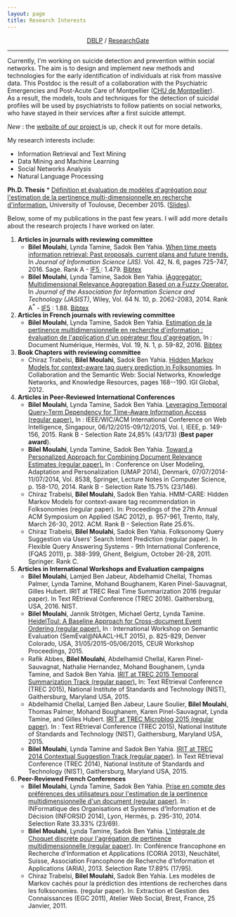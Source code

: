 ```yaml
---
layout: page
title: Research Interests
---
```


<div align="center">
<a href="http://dblp.uni-trier.de/pers/hd/m/Moulahi:Bilel" target="_blank">DBLP</a> / <a href="https://www.researchgate.net/profile/Bilel_Moulahi" target="_blank">ResearchGate</a> 
</div>

----

Currently, I'm working on suicide detection and prevention within social networks. The aim is to design and implement new methods and technologies for the early identification of individuals at risk from massive data. This Postdoc is the result of a collaboration with the Psychiatric Emergencies and Post-Acute Care of Montpellier ([CHU de Montpellier](http://www.chu-montpellier.fr/)).  
As a result, the models, tools and techniques for the detection of suicidal profiles will be used by psychiatrists to follow patients on social networks, who have stayed in their services after a first suicide attempt.


<link href="//maxcdn.bootstrapcdn.com/font-awesome/4.1.0/css/font-awesome.min.css" rel="stylesheet">
<i class='fa fa-bell faa-ring animated fa-1x'>  New </i> :  the <a href = "http://advanse.lirmm.fr/dontdoit/">website of our project </a> is up, check it out for more details. 

My research interests include:

- Information Retrieval and Text Mining
- Data Mining and Machine Learning
- Social Networks Analysis
- Natural Language Processing

**Ph.D. Thesis**
    * [Définition et évaluation de modèles d'agrégation pour l'estimation de la pertinence multi-dimensionnelle en recherche d'information.](https://hal-univ-tlse2.archives-ouvertes.fr/tel-01249652/file/Thesis_Moulahi_2015.pdf) University of Toulouse, December 2015. ([Slides](http://www.slideshare.net/ptithacker/dfinition-et-valuation-de-modles-dagrgation-pour-lestimation-de-la-pertinence-multidimensionnelle-en-recherche-dinformation)).


Below, some of my publications in the past few years. I will add more details about the research projects I have worked on later. 


1. **Articles in journals with reviewing committee**
    * **Bilel Moulahi**, Lynda Tamine, Sadok Ben Yahia. [When time meets information retrieval: Past proposals, current plans and future trends.]( https://www.irit.fr/publis/IRIS/JIS2016_MTB.pdf) In <i>Journal of Information Science (JIS)</i>. Vol. 42, N. 6, pages 725-747, 2016. Sage. Rank A - <a href = "https://goo.gl/Cwh7cuIF5"> IF5 </a> : 1.479. [Bibtex](http://dblp.uni-trier.de/rec/bibtex/journals/jis/MoulahiTY16)
    * **Bilel Moulahi**, Lynda Tamine, Sadok Ben Yahia. [iAggregator: Multidimensional Relevance Aggregation Based on a Fuzzy Operator.](https://www.irit.fr/publis/SIG/Moulahi_et_al_Jasist2014.pdf) In <i>Journal of the Association for Information Science and Technology (JASIST)</i>, Wiley, Vol. 64 N. 10, p. 2062-2083, 2014. Rank A<sup>&#42;</sup> - [IF5](https://goo.gl/CcW6Ms) : 1.88. [Bibtex](http://dblp.uni-trier.de/rec/bibtex/journals/jasis/MoulahiTY14)
1. **Articles in French journals with reviewing committee**
	* **Bilel Moulahi**, Lynda Tamine, Sadok Ben Yahia. [Estimation de la pertinence multidimensionnelle en recherche d'information : évaluation de l'application d'un opérateur flou d'agrégation.](https://www.irit.fr/publis/IRIS/RevueDN2016_MTB.pdf) In : Document Numérique, Hermès, Vol. 19, N. 1, p. 59-82, 2016. [Bibtex](http://dblp.uni-trier.de/rec/bibtex/journals/dn/MoulahiTY16)
1. **Book Chapters with reviewing committee**
    * Chiraz Trabelsi, **Bilel Moulahi**, Sadok Ben Yahia. [Hidden Markov Models for context-aware tag query prediction in Folksonomies](https://books.google.fr/books?id=yqOeBQAAQBAJ&pg=PA168&lpg=PA168&dq=Hidden+Markov+Models+for+context-aware+tag+query+prediction+in+Folksonomies.+In+Collaboration+and+the+Semantic+Web:+Social+Networks&source=bl&ots=avGg4p6FUM&sig=bUdbx-rxkMvchxL6_-DpYvjsPis&hl=en&sa=X&ved=0ahUKEwicotmR_o7QAhWG6RQKHcgoAkkQ6AEIIzAB#v=onepage&q=Hidden%20Markov%20Models%20for%20context-aware%20tag%20query%20prediction%20in%20Folksonomies.%20In%20Collaboration%20and%20the%20Semantic%20Web%3A%20Social%20Networks&f=false). In Collaboration and the Semantic Web: Social Networks, Knowledge Networks, and Knowledge Resources, pages 168--190. IGI Global, 2012.
1. **Articles in Peer-Reviewed International Conferences**
    * **Bilel Moulahi**, Lynda Tamine, Sadok Ben Yahia. [Leveraging Temporal Query-Term Dependency for Time-Aware Information Access (regular paper).](https://www.irit.fr/publis/SIG/2015_WI_MTB.pdf) In : IEEE/WIC/ACM International Conference on Web Intelligence, Singapour, 06/12/2015-09/12/2015, Vol. I, IEEE, p. 149-156, 2015. Rank B - Selection Rate 24,85% (43/173) (**Best paper award**). 
    * **Bilel Moulahi**, Lynda Tamine, Sadok Ben Yahia. [Toward a Personalized Approach for Combining Document Relevance Estimates (regular paper).](https://www.irit.fr/publis/SIG/Moulahi_et_al_Umap2014.pdf) In : Conference on User Modeling, Adaptation and Personalization (UMAP 2014), Denmark, 07/07/2014-11/07/2014, Vol. 8538, Springer, Lecture Notes in Computer Science, p. 158-170, 2014.  Rank B - Selection Rate 15.75% (23/146). 
    * Chiraz Trabelsi, **Bilel Moulahi**, Sadok Ben Yahia. HMM-CARE: Hidden Markov Models for context-aware tag recommendation in Folksonomies (regular paper). In: Proceedings of the 27th Annual ACM Symposium on Applied (SAC 2012), p. 957-961, Trento, Italy, March 26-30, 2012. ACM.  Rank B - Selection Rate 25.6%.
    * Chiraz Trabelsi, **Bilel Moulahi**, Sadok Ben Yahia. Folksonomy Query Suggestion via Users' Search Intent Prediction (regular paper). In Flexible Query Answering Systems - 9th International Conference, (FQAS 2011), p. 388-399, Ghent, Belgium, October 26-28, 2011. Springer. Rank C.
1. **Articles in International Workshops and Evaluation campaigns**
	* **Bilel Moulahi**, Lamjed Ben Jabeur, Abdelhamid Chellal, Thomas Palmer, Lynda Tamine, Mohand Boughanem, Karen Pinel-Sauvagnat, Gilles Hubert. IRIT at TREC Real Time Summarization 2016 (regular paper). In Text REtrieval Conference (TREC 2016). Gaithersburg, USA, 2016. NIST.
    * **Bilel Moulahi**, Jannik Strötgen, Michael Gertz, Lynda Tamine. [HeidelToul: A Baseline Approach for Cross-document Event Ordering (regular paper).](http://oatao.univ-toulouse.fr/15378/) In : International Workshop on Semantic Evaluation (SemEval@NAACL-HLT 2015), p. 825-829, Denver Colorado, USA, 31/05/2015-05/06/2015, CEUR Workshop Proceedings, 2015. 
    *  Raﬁk Abbes, **Bilel Moulahi**, Abdelhamid Chellal, Karen Pinel-Sauvagnat, Nathalie Hernandez, Mohand Boughanem, Lynda Tamine, and Sadok Ben Yahia. [IRIT at TREC 2015 Temporal Summarization Track  (regular paper).](http://trec.nist.gov/act_part/conference/papers/IRIT-TS.pdf) In: Text REtrieval Conference (TREC 2015), National Institute of Standards and Technology (NIST), Gaithersburg, Maryland USA, 2015.
    * Abdelhamid Chellal, Lamjed Ben Jabeur, Laure Soulier, **Bilel Moulahi**, Thomas Palmer, Mohand Boughanem, Karen Pinel-Sauvagnat, Lynda Tamine, and Gilles Hubert. [IRIT at TREC Microblog 2015 (regular paper)](http://trec.nist.gov/act_part/conference/papers/IRIT-MB.pdf). In : Text REtrieval Conference (TREC 2015), National Institute of Standards and Technology (NIST), Gaithersburg, Maryland USA, 2015. 
    * **Bilel Moulahi**, Lynda Tamine and Sadok Ben Yahia. [IRIT at TREC 2014 Contextual Suggestion Track  (regular paper)](http://trec.nist.gov/pubs/trec23/papers/pro-IRIT_cs.pdf). In Text REtrieval Conference (TREC 2014), National Institute of Standards and Technology (NIST), Gaithersburg, Maryland USA, 2015.
1. **Peer-Reviewed French Conferences**
    * **Bilel Moulahi**, Lynda Tamine, Sadok Ben Yahia. [Prise en compte des préférences des utilisateurs pour l'estimation de la pertinence multidimensionnelle d'un document (regular paper)](http://inforsid.fr/Lyon2014/wp-content/uploads/papiers/18_paper_42.pdf). In : INFormatique des Organisations et Systemes d'Information et de Décision (INFORSID 2014), Lyon, Hermès, p. 295-310, 2014. Selection Rate 33.33% (23/69).
    * **Bilel Moulahi**, Lynda Tamine, Sadok Ben Yahia. [L'intégrale de Choquet discrète pour l'agrégation de pertinence multidimensionnelle (regular paper)](http://coria.unine.ch/coria/coria2013_64.pdf). In: Conférence francophone en Recherche d'Information et Applications (CORIA 2013), Neuchâtel, Suisse, Association Francophone de Recherche d'Information et Applications (ARIA), 2013. Selection Rate 17.89% (17/95).
    *  Chiraz Trabelsi, **Bilel Moulahi**, Sadok Ben Yahia.  Les modèles de Markov cachés pour la prédiction des intentions de recherches dans les folksonomies. (regular paper). In: Extraction et Gestion des Connaissances (EGC 2011), Atelier Web Social, Brest, France, 25 Janvier, 2011.
    


